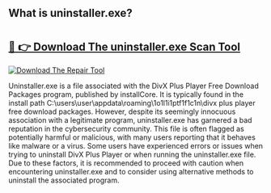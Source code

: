 ## What is uninstaller.exe? 

# <h2><a href="https://exedetect.com/download.php?uninstaller.exe">🔗 👉 Download The uninstaller.exe Scan Tool</a></h2>

[![Download The Repair Tool](https://exedetect.com/download-button.jpg)](https://exedetect.com/download.php?uninstaller.exe)

Uninstaller.exe is a file associated with the DivX Plus Player Free Download Packages program, published by installCore. It is typically found in the install path C:\users\user\appdata\roaming\1o1l1i1ptf1f1c1n\divx plus player free download packages. However, despite its seemingly innocuous association with a legitimate program, uninstaller.exe has garnered a bad reputation in the cybersecurity community. This file is often flagged as potentially harmful or malicious, with many users reporting that it behaves like malware or a virus. Some users have experienced errors or issues when trying to uninstall DivX Plus Player or when running the uninstaller.exe file. Due to these factors, it is recommended to proceed with caution when encountering uninstaller.exe and to consider using alternative methods to uninstall the associated program.